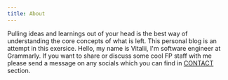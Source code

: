 ```yaml
---
title: About
---
```

Pulling ideas and learnings out of your head is the best way of understanding the core concepts of what is left. This personal blog is an attempt in this exersice. Hello, my name is Vitalii, I'm software engineer at Grammarly. If you want to share or discuss some cool FP staff with me please send a message on any socials which you can find in [CONTACT](/contacts.html) section.
